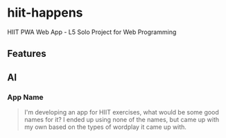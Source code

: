 # hiit-happens
HIIT PWA Web App - L5 Solo Project for Web Programming

## Features

## AI

### App Name

> I'm developing an app for HIIT exercises, what would be some good names for it?
I ended up using none of the names, but came up with my own based on the types of wordplay it came up with.
